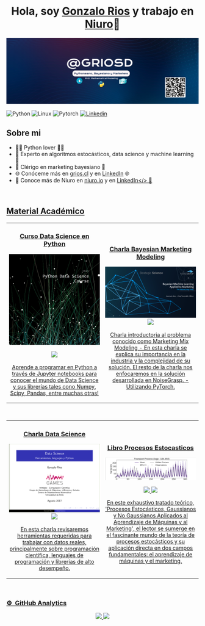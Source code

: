 <div align="center">
<h1 align="center">Hola, soy <a href="https://grios.cl">Gonzalo Rios</a> y trabajo en <a href="https://niuro.io">Niuro</a>👋</h1>
</div>
<img src="https://github.com/griosd/griosd/blob/main/grios.jpg">

![Python](https://img.shields.io/badge/Python%20-%2314354C.svg?style=for-the-badge&logo=python&logoColor=white)
![Linux](https://img.shields.io/badge/Linux-FCC624?style=for-the-badge&logo=linux&logoColor=black)
![Pytorch](https://img.shields.io/badge/PyTorch-EE4C2C?style=for-the-badge&logo=pytorch&logoColor=white)
[![Linkedin](https://img.shields.io/badge/LinkedIn-0077B5?style=for-the-badge&logo=linkedin&logoColor=white)](https://www.linkedin.com/in/gonzalo-rios-diaz/)

## Sobre mi

- 👨‍💻 Python lover 👨‍💻 
- 🤖 Experto en algoritmos estocásticos, data science y machine learning 🤖
- 🎲 Clérigo en marketing bayesiano 🎲
- 🌐 Conóceme más en <a href="https://grios.cl">grios.cl</a> y en <a href="https://www.linkedin.com/in/gonzalo-rios-diaz">LinkedIn</a> 🌐
- 💼 Conoce más de Niuro en <a href="https://niuro.io">niuro.io</a> y en <a href="https://www.linkedin.com/in/gonzalo-rios-diaz">LinkedIn</> 💼
<br>

## Material Académico 


</td>       

<table>
<tr>
<td width="50%">
<h3 align="center">Curso Data Science en Python</h3>
<div align="center">
<a href="https://github.com/griosd/CursoPythonDataScience" target="_blank"><img src="https://github.com/griosd/griosd/blob/main/Python%20Data%20Science%20Course.png" width="300" alt="Curso Data Science en Python"></a>
<p>
<a href="https://github.com/griosd/CursoPythonDataScience" target="_blank">
<img src="https://img.shields.io/badge/CÓDIGO-ff9?style=for-the-badge&logo=github&logoColor=black">

<p>Aprende a programar en Python a través de Jupyter notebooks para conocer el mundo de Data Science y sus librerías tales cono Numpy, Scipy, Pandas, entre muchas otras!</p>
</div>
                                                                                      
</td>

<td width="50%">
               <br>
  

<h3 align="center">Charla Bayesian Marketing Modeling</h3>
<div align="center">
<a href="https://github.com/griosd/griosd/blob/main/NgWay%20-%20English%20-%20Septiembre%202023.png" target="_blank">
<img src="https://github.com/griosd/griosd/blob/main/NgWay%20-%20English%20-%20Septiembre%202023.png" width="400" alt="Bayesian Marketing Modeling">
</a>
<br>
<a href="https://youtu.be/swmbQ3HZEHM?si=BPDfF-y-AxUPfvNc" target="_blank">
<img src="https://img.shields.io/badge/-Youtube-green?style=for-the-badge&color=fbfc40">
</a>
</p>
<p> Charla introductoria al problema conocido como Marketing Mix Modeling</strong> - En esta charla se explica su importancia en la industria y la complejidad de su solución. El resto de la charla nos enfocaremos en la solución desarrollada en NoiseGrasp.</strong> - Utilizando PyTorch.</p>
</div>                                                             
</table>                                                                                 
</div>
<br>

<table>
<tr>
<td width="50%">
<h3 align="center">Charla Data Science</h3>
<div align="center">
<a href="https://github.com/griosd/griosd/blob/main/00-DataScience.pdf" target="_blank">
</a>
<img src="https://github.com/griosd/griosd/blob/main/Data-Science.png" width="400" alt="Bayesian Marketing Modeling">
<br>
<a href="https://youtu.be/k11_2osID4o?si=A4v8uyglBSbBgaOB" target="_blank">
<img src="https://img.shields.io/badge/-Youtube-green?style=for-the-badge&color=fbfc40">
</a>
</p>
<p>En esta charla revisaremos herramientas requeridas para trabajar con datos reales, principalmente sobre programación científica, lenguajes de programación y librerías de alto desempeño.</p>
</div>
                                                                                      
</td>       
<td width="50%">
               <br>
  

<h3 align="center">Libro Procesos Estocasticos </h3>
<div align="center">
<a href="https://github.com/griosd/LibroProcesosEstocasticos" target="_blank"><img src="https://github.com/griosd/griosd/blob/main/foto_libro.png" width="500" alt="Libro Procesos Estocasticos"></a>
<p>
<a href="https://github.com/griosd/LibroProcesosEstocasticos/tree/main/charlas" target="_blank">
<img src="https://img.shields.io/badge/Charlas-ff9?style=for-the-badge">
  
<a href="https://github.com/griosd/LibroProcesosEstocasticos/tree/main/charlas" target="_blank">
<img src="https://img.shields.io/badge/Libro PDF-8A2BE2?style=for-the-badge">
<p>En este exhaustivo tratado teórico, 'Procesos Estocásticos, Gaussianos y No Gaussianos Aplicados al Aprendizaje de Máquinas y al Marketing', el lector se sumerge en el fascinante mundo de la teoría de procesos estocásticos y su aplicación directa en dos campos fundamentales: el aprendizaje de máquinas y el marketing.</p>
</div>                                                             
</table>                                                                                 
</div>
<br>

### ⚙️ &nbsp;GitHub Analytics

<p align="center">
<a href="https://github.com/griosd">
  <img height="180em" src="https://github-readme-stats.vercel.app/api?username=griosd&theme=vue-dark&show_icons=true&hide_border=false&count_private=true"/>
  <img height="180em" src="https://github-readme-stats-eight-theta.vercel.app/api/top-langs/?username=griosd&layout=compact&langs_count=8&theme=algolia"/>
</a>
</p>
